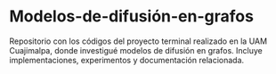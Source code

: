 # Modelos-de-difusión-en-grafos
Repositorio con los códigos del proyecto terminal realizado en la UAM Cuajimalpa, donde investigué modelos de difusión en grafos. Incluye implementaciones, experimentos y documentación relacionada.
